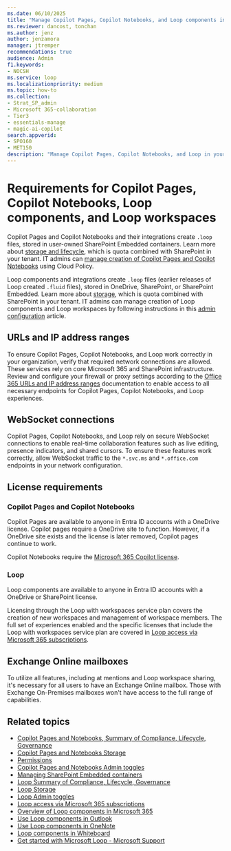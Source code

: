 ```yaml
---
ms.date: 06/10/2025
title: "Manage Copilot Pages, Copilot Notebooks, and Loop components in your organization"
ms.reviewer: dancost, tonchan
ms.author: jenz
author: jenzamora
manager: jtremper
recommendations: true
audience: Admin
f1.keywords:
- NOCSH
ms.service: loop
ms.localizationpriority: medium
ms.topic: how-to
ms.collection:
- Strat_SP_admin
- Microsoft 365-collaboration
- Tier3
- essentials-manage
- magic-ai-copilot
search.appverid:
- SPO160
- MET150
description: "Manage Copilot Pages, Copilot Notebooks, and Loop in your organization"
---
```


# Requirements for Copilot Pages, Copilot Notebooks, Loop components, and Loop workspaces

Copilot Pages and Copilot Notebooks and their integrations create `.loop` files, stored in user-owned SharePoint Embedded containers. Learn more about [storage and lifecycle](cpcn-storage.md), which is quota combined with SharePoint in your tenant. IT admins can [manage creation of Copilot Pages and Copilot Notebooks](cpcn-admin-configuration.md) using Cloud Policy.

Loop components and integrations create `.loop` files (earlier releases of Loop created `.fluid` files), stored in OneDrive, SharePoint, or SharePoint Embedded. Learn more about [storage](loop-storage.md), which is quota combined with SharePoint in your tenant. IT admins can manage creation of Loop components and Loop workspaces by following instructions in this [admin configuration](loop-admin-configuration.md) article.

## URLs and IP address ranges

To ensure Copilot Pages, Copilot Notebooks, and Loop work correctly in your organization, verify that required network connections are allowed. These services rely on core Microsoft 365 and SharePoint infrastructure. Review and configure your firewall or proxy settings according to the [Office 365 URLs and IP address ranges](/microsoft-365/enterprise/urls-and-ip-address-ranges) documentation to enable access to all necessary endpoints for Copilot Pages, Copilot Notebooks, and Loop experiences.

## WebSocket connections

Copilot Pages, Copilot Notebooks, and Loop rely on secure WebSocket connections to enable real-time collaboration features such as live editing, presence indicators, and shared cursors. To ensure these features work correctly, allow WebSocket traffic to the `*.svc.ms` and `*.office.com` endpoints in your network configuration.

## License requirements

### Copilot Pages and Copilot Notebooks

Copilot Pages are available to anyone in Entra ID accounts with a OneDrive license. Copilot pages require a OneDrive site to function. However, if a OneDrive site exists and the license is later removed, Copilot pages continue to work.

Copilot Notebooks require the [Microsoft 365 Copilot license](/copilot/microsoft-365/microsoft-365-copilot-licensing).

### Loop

Loop components are available to anyone in Entra ID accounts with a OneDrive or SharePoint license.

Licensing through the Loop with workspaces service plan covers the creation of new workspaces and management of workspace members. The full set of experiences enabled and the specific licenses that include the Loop with workspaces service plan are covered in [Loop access via Microsoft 365 subscriptions](https://support.microsoft.com/office/loop-access-via-microsoft-365-subscriptions-92915461-4b14-49a4-9cd4-d1c259292afa). 

## Exchange Online mailboxes

To utilize all features, including at mentions and Loop workspace sharing, it's necessary for all users to have an Exchange Online mailbox. Those with Exchange On-Premises mailboxes won't have access to the full range of capabilities.

## Related topics

- [Copilot Pages and Notebooks, Summary of Compliance, Lifecycle, Governance](cpcn-compliance-summary.md)
- [Copilot Pages and Notebooks Storage](cpcn-storage.md)
- [Permissions](cpcn-loop-permission.md)
- [Copilot Pages and Notebooks Admin toggles](cpcn-admin-configuration.md)
- [Managing SharePoint Embedded containers](cpcn-loop-spe-management.md)
- [Loop Summary of Compliance, Lifecycle, Governance](cpcn-compliance-summary.md)
- [Loop Storage](cpcn-storage.md)
- [Loop Admin toggles](loop-admin-configuration.md)
- [Loop access via Microsoft 365 subscriptions](https://support.microsoft.com/office/loop-access-via-microsoft-365-subscriptions-92915461-4b14-49a4-9cd4-d1c259292afa)
- [Overview of Loop components in Microsoft 365](loop-components-teams.md)
- [Use Loop components in Outlook](https://support.microsoft.com/office/9b47c279-011d-4042-bd7f-8bbfca0cb136)
- [Use Loop components in OneNote](https://support.microsoft.com/office/use-loop-components-in-onenote-ed8a43d9-f6fd-4ad6-bc9d-8841db4da459)
- [Loop components in Whiteboard](https://support.microsoft.com/office/loop-components-in-whiteboard-c5f08f54-995e-473e-be6e-7f92555da347)
- [Get started with Microsoft Loop - Microsoft Support](https://support.microsoft.com/office/get-started-with-microsoft-loop-9f4d8d4f-dfc6-4518-9ef6-069408c21f0c)
